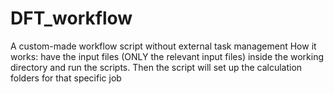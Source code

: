 # DFT_workflow
A custom-made workflow script without external task management
How it works: have the input files (ONLY the relevant input files) inside the working directory and run the scripts.
Then the script will set up the calculation folders for that specific job
